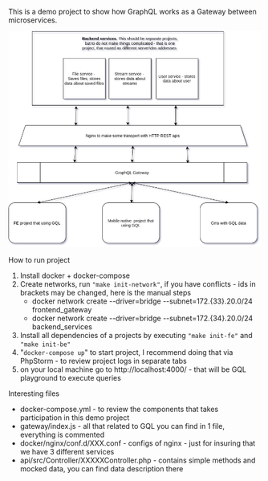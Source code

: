 This is a demo project to show how GraphQL works as a Gateway between microservices.

![Routing](routing.jpg?raw=true "Routing")

How to run project

1) Install docker + docker-compose
2) Create networks, run `"make init-network"`, if you have conflicts -  ids in brackets may be changed, here is the manual steps
    * docker network create --driver=bridge --subnet=172.{33}.20.0/24 frontend_gateway
    * docker network create --driver=bridge --subnet=172.{34}.20.0/24 backend_services
3) Install all dependencies of a projects by executing `"make init-fe"` and `"make init-be"` 
4) "`docker-compose up`" to start project, I recommend doing that via PhpStorm - to review project logs in separate tabs
5) on your local machine go to http://localhost:4000/  - that will be GQL playground to execute queries

Interesting files

- docker-compose.yml - to review the components that takes participation in this demo project
- gateway/index.js - all that related to GQL you can find in 1 file, everything is commented
- docker/nginx/conf.d/XXX.conf - configs of nginx - just for insuring that we have 3 different services
- api/src/Controller/XXXXXController.php - contains simple methods and mocked data, you can find data description there

